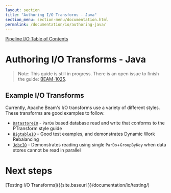 ```yaml
---
layout: section
title: "Authoring I/O Transforms - Java"
section_menu: section-menu/documentation.html
permalink: /documentation/io/authoring-java/
---
```


[Pipeline I/O Table of Contents]({{site.baseurl}}/documentation/io/io-toc/)

# Authoring I/O Transforms - Java

> Note: This guide is still in progress. There is an open issue to finish the guide: [BEAM-1025](https://issues.apache.org/jira/browse/BEAM-1025).

## Example I/O Transforms
Currently, Apache Beam's I/O transforms use a variety of different
styles. These transforms are good examples to follow:
* [`DatastoreIO`](https://github.com/apache/beam/blob/master/sdks/java/io/google-cloud-platform/src/main/java/org/apache/beam/sdk/io/gcp/datastore/DatastoreIO.java) - `ParDo` based database read and write that conforms to the PTransform style guide
* [`BigtableIO`](https://github.com/apache/beam/blob/master/sdks/java/io/google-cloud-platform/src/main/java/org/apache/beam/sdk/io/gcp/bigtable/BigtableIO.java) - Good test examples, and demonstrates Dynamic Work Rebalancing
* [`JdbcIO`](https://github.com/apache/beam/blob/master/sdks/java/io/jdbc/src/main/java/org/apache/beam/sdk/io/jdbc/JdbcIO.java) - Demonstrates reading using single `ParDo`+`GroupByKey` when data stores cannot be read in parallel


# Next steps

[Testing I/O Transforms]({{site.baseurl }}/documentation/io/testing/)
